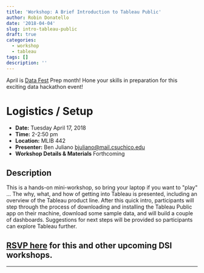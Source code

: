 ```yaml
---
title: 'Workshop: A Brief Introduction to Tableau Public'
author: Robin Donatello
date: '2018-04-04'
slug: intro-tableau-public
draft: true
categories:
  - workshop
  - tableau
tags: []
description: ''
---
```



April is [Data Fest](https://csucdsi.github.io/datafest/) Prep month! Hone your skills in preparation for this exciting data hackathon event!

# Logistics / Setup

* **Date:** Tuesday April 17, 2018
* **Time:** 2-2:50 pm
* **Location:** MLIB 442
* **Presenter:** Ben Juliano bjuliano@mail.csuchico.edu
* **Workshop Details & Materials** Forthcoming

## Description

This is a hands-on mini-workshop, so bring your laptop if you want to "play" ... The why, what, and how of getting into Tableau is presented, including an overview of the Tableau product line. After this quick intro, participants will step through the process of downloading and installing the Tableau Public app on their machine, download some sample data, and will build a couple of dashboards. Suggestions for next steps will be provided so participants can explore Tableau further.

## [RSVP here](https://goo.gl/forms/mMUf1QRezqAY0ID03) for this and other upcoming DSI workshops. 

----